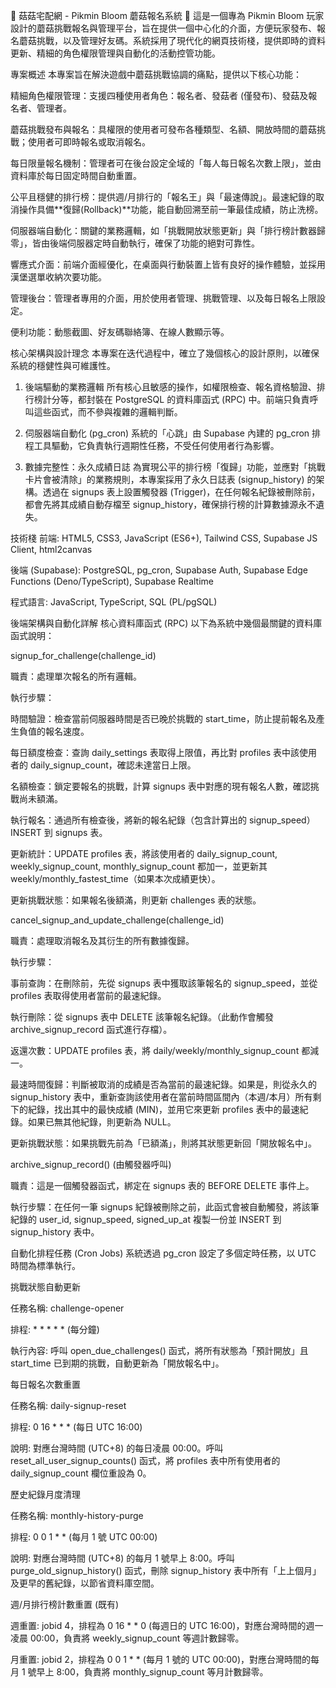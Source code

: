 🍄 菇菇宅配網 - Pikmin Bloom 蘑菇報名系統 🍄
這是一個專為 Pikmin Bloom 玩家設計的蘑菇挑戰報名與管理平台，旨在提供一個中心化的介面，方便玩家發布、報名蘑菇挑戰，以及管理好友碼。系統採用了現代化的網頁技術棧，提供即時的資料更新、精細的角色權限管理與自動化的活動控管功能。

專案概述
本專案旨在解決遊戲中蘑菇挑戰協調的痛點，提供以下核心功能：

精細角色權限管理：支援四種使用者角色：報名者、發菇者 (僅發布)、發菇及報名者、管理者。

蘑菇挑戰發布與報名：具權限的使用者可發布各種類型、名額、開放時間的蘑菇挑戰；使用者可即時報名或取消報名。

每日限量報名機制：管理者可在後台設定全域的「每人每日報名次數上限」，並由資料庫於每日固定時間自動重置。

公平且穩健的排行榜：提供週/月排行的「報名王」與「最速傳說」。最速紀錄的取消操作具備**復歸(Rollback)**功能，能自動回溯至前一筆最佳成績，防止洗榜。

伺服器端自動化：關鍵的業務邏輯，如「挑戰開放狀態更新」與「排行榜計數器歸零」，皆由後端伺服器定時自動執行，確保了功能的絕對可靠性。

響應式介面：前端介面經優化，在桌面與行動裝置上皆有良好的操作體驗，並採用漢堡選單收納次要功能。

管理後台：管理者專用的介面，用於使用者管理、挑戰管理、以及每日報名上限設定。

便利功能：動態截圖、好友碼聯絡簿、在線人數顯示等。

核心架構與設計理念
本專案在迭代過程中，確立了幾個核心的設計原則，以確保系統的穩健性與可維護性。

1. 後端驅動的業務邏輯
所有核心且敏感的操作，如權限檢查、報名資格驗證、排行榜計分等，都封裝在 PostgreSQL 的資料庫函式 (RPC) 中。前端只負責呼叫這些函式，而不參與複雜的邏輯判斷。

2. 伺服器端自動化 (pg_cron)
系統的「心跳」由 Supabase 內建的 pg_cron 排程工具驅動，它負責執行週期性任務，不受任何使用者行為影響。

3. 數據完整性：永久成績日誌
為實現公平的排行榜「復歸」功能，並應對「挑戰卡片會被清除」的業務規則，本專案採用了永久日誌表 (signup_history) 的架構。透過在 signups 表上設置觸發器 (Trigger)，在任何報名紀錄被刪除前，都會先將其成績自動存檔至 signup_history，確保排行榜的計算數據源永不遺失。

技術棧
前端: HTML5, CSS3, JavaScript (ES6+), Tailwind CSS, Supabase JS Client, html2canvas

後端 (Supabase): PostgreSQL, pg_cron, Supabase Auth, Supabase Edge Functions (Deno/TypeScript), Supabase Realtime

程式語言: JavaScript, TypeScript, SQL (PL/pgSQL)

後端架構與自動化詳解
核心資料庫函式 (RPC)
以下為系統中幾個最關鍵的資料庫函式說明：

signup_for_challenge(challenge_id)

職責：處理單次報名的所有邏輯。

執行步驟：

時間驗證：檢查當前伺服器時間是否已晚於挑戰的 start_time，防止提前報名及產生負值的報名速度。

每日額度檢查：查詢 daily_settings 表取得上限值，再比對 profiles 表中該使用者的 daily_signup_count，確認未達當日上限。

名額檢查：鎖定要報名的挑戰，計算 signups 表中對應的現有報名人數，確認挑戰尚未額滿。

執行報名：通過所有檢查後，將新的報名紀錄（包含計算出的 signup_speed）INSERT 到 signups 表。

更新統計：UPDATE profiles 表，將該使用者的 daily_signup_count, weekly_signup_count, monthly_signup_count 都加一，並更新其 weekly/monthly_fastest_time（如果本次成績更快）。

更新挑戰狀態：如果報名後額滿，則更新 challenges 表的狀態。

cancel_signup_and_update_challenge(challenge_id)

職責：處理取消報名及其衍生的所有數據復歸。

執行步驟：

事前查詢：在刪除前，先從 signups 表中獲取該筆報名的 signup_speed，並從 profiles 表取得使用者當前的最速紀錄。

執行刪除：從 signups 表中 DELETE 該筆報名紀錄。（此動作會觸發 archive_signup_record 函式進行存檔）。

返還次數：UPDATE profiles 表，將 daily/weekly/monthly_signup_count 都減一。

最速時間復歸：判斷被取消的成績是否為當前的最速紀錄。如果是，則從永久的 signup_history 表中，重新查詢該使用者在當前時間區間內（本週/本月）所有剩下的紀錄，找出其中的最快成績 (MIN)，並用它來更新 profiles 表中的最速紀錄。如果已無其他紀錄，則更新為 NULL。

更新挑戰狀態：如果挑戰先前為「已額滿」，則將其狀態更新回「開放報名中」。

archive_signup_record() (由觸發器呼叫)

職責：這是一個觸發器函式，綁定在 signups 表的 BEFORE DELETE 事件上。

執行步驟：在任何一筆 signups 紀錄被刪除之前，此函式會被自動觸發，將該筆紀錄的 user_id, signup_speed, signed_up_at 複製一份並 INSERT 到 signup_history 表中。

自動化排程任務 (Cron Jobs)
系統透過 pg_cron 設定了多個定時任務，以 UTC 時間為標準執行。

挑戰狀態自動更新

任務名稱: challenge-opener

排程: * * * * * (每分鐘)

執行內容: 呼叫 open_due_challenges() 函式，將所有狀態為「預計開放」且 start_time 已到期的挑戰，自動更新為「開放報名中」。

每日報名次數重置

任務名稱: daily-signup-reset

排程: 0 16 * * * (每日 UTC 16:00)

說明: 對應台灣時間 (UTC+8) 的每日凌晨 00:00。呼叫 reset_all_user_signup_counts() 函式，將 profiles 表中所有使用者的 daily_signup_count 欄位重設為 0。

歷史紀錄月度清理

任務名稱: monthly-history-purge

排程: 0 0 1 * * (每月 1 號 UTC 00:00)

說明: 對應台灣時間 (UTC+8) 的每月 1 號早上 8:00。呼叫 purge_old_signup_history() 函式，刪除 signup_history 表中所有「上上個月」及更早的舊紀錄，以節省資料庫空間。

週/月排行榜計數重置 (既有)

週重置: jobid 4，排程為 0 16 * * 0 (每週日的 UTC 16:00)，對應台灣時間的週一凌晨 00:00，負責將 weekly_signup_count 等週計數歸零。

月重置: jobid 2，排程為 0 0 1 * * (每月 1 號的 UTC 00:00)，對應台灣時間的每月 1 號早上 8:00，負責將 monthly_signup_count 等月計數歸零。
